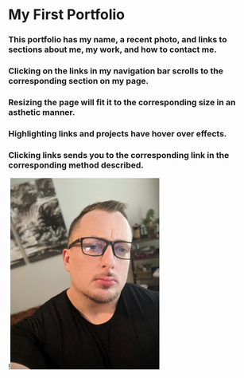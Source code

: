 # My First Portfolio

### This portfolio has my name, a recent photo, and links to sections about me, my work, and how to contact me.


### Clicking on the links in my navigation bar scrolls to the corresponding section on my page. 

### Resizing the page will fit it to the corresponding size in an asthetic manner. 

### Highlighting links and projects have hover over effects.

### Clicking links sends you to the corresponding link in the corresponding method described. 

!<img src="assets/images/selfie.jpeg" width="300">